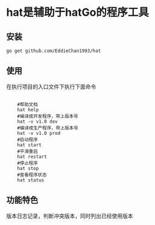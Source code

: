 #  hat是辅助于**hatGo**的程序工具


##  安装
```
go get github.com/EddieChan1993/hat
```
## 使用
在执行项目的入口文件下执行下面命令
```

    #帮助文档
    hat help
    #编译成开发程序，带上版本号
    hat -v v1.0 dev
    #编译成生产程序，带上版本号
    hat -v v1.0 prod
    #启动程序
    hat start
    #平滑重启
    hat restart
    #停止程序
    hat stop
    #查看程序状态
    hat status

```
## 功能特色
版本日志记录，判断冲突版本，同时列出已经使用版本


